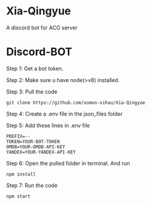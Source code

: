 # Xia-Qingyue
A discord bot for ACG server
# Discord-BOT
Step 1: Get a bot token.

Step 2: Make sure u have node(>v8) installed.

Step 3: Pull the code

``` 
git clone https://github.com/xomon-xihau/Xia-Qingyue
```

Step 4: Create a .env file in the json_files folder

Step 5: Add these lines in .env file

```
PREFIX=--
TOKEN=YOUR-BOT-TOKEN
OMDB=YOUR-OMDB-API-KEY
YANDEX=YOUR-YANDEX-API-KEY
```

Step 6: Open the pulled folder in terminal. And run 

```
npm install
```

Step 7: Run the code

 ```
 npm start
 ```
